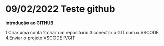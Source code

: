 # 09/02/2022 Teste github
**introdução ao GITHUB**

1.Criar uma conta
2.criar um repositorio
3.conectar o GIT com o VSCODE
4.Enviar o projeto VSCODE P/GIT
